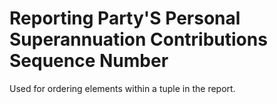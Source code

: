 # Reporting Party'S Personal Superannuation Contributions Sequence Number
Used for ordering elements within a tuple in the report.